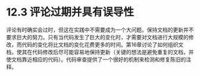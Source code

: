 # 12.3 评论过期并具有误导性

评论有时确实会过时，但这在实践中不需要成为一个大问题。保持文档的更新并不要求巨大的努力。只有当代码发生了巨大的变化时，才需要对文档进行大规模的修改，而代码的变化将比文档的变化花费更多的时间。第16章讨论了如何组织文档，使其在代码修改后尽可能容易地保持更新（关键的想法是避免重复的文档，并使文档靠近相应的代码）。代码审查提供了一个很好的机制来检测和修复陈旧的注释。
